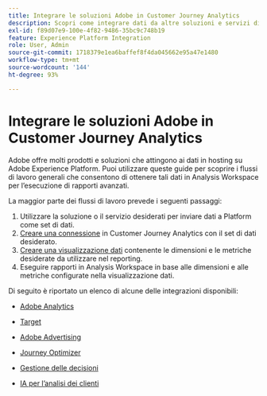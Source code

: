 ```yaml
---
title: Integrare le soluzioni Adobe in Customer Journey Analytics
description: Scopri come integrare dati da altre soluzioni e servizi di Adobe.
exl-id: f89d07e9-100e-4f82-9486-35bc9c748b19
feature: Experience Platform Integration
role: User, Admin
source-git-commit: 1718379e1ea6baffef8f4da045662e95a47e1480
workflow-type: tm+mt
source-wordcount: '144'
ht-degree: 93%

---
```


# Integrare le soluzioni Adobe in Customer Journey Analytics

Adobe offre molti prodotti e soluzioni che attingono ai dati in hosting su Adobe Experience Platform. Puoi utilizzare queste guide per scoprire i flussi di lavoro generali che consentono di ottenere tali dati in Analysis Workspace per l’esecuzione di rapporti avanzati.

La maggior parte dei flussi di lavoro prevede i seguenti passaggi:

1. Utilizzare la soluzione o il servizio desiderati per inviare dati a Platform come set di dati.
2. [Creare una connessione](/help/connections/create-connection.md) in Customer Journey Analytics con il set di dati desiderato.
3. [Creare una visualizzazione dati](/help/data-views/create-dataview.md) contenente le dimensioni e le metriche desiderate da utilizzare nel reporting.
4. Eseguire rapporti in Analysis Workspace in base alle dimensioni e alle metriche configurate nella visualizzazione dati.

Di seguito è riportato un elenco di alcune delle integrazioni disponibili:

* [Adobe Analytics](/help/integrations/aa.md)

* [Target](/help/integrations/at.md)

* [Adobe Advertising](/help/integrations/advertising.md)

* [Journey Optimizer](/help/integrations/ajo.md)

* [Gestione delle decisioni](/help/integrations/ajo-od.md)

* [IA per l’analisi dei clienti](/help/integrations/customer-ai.md)
